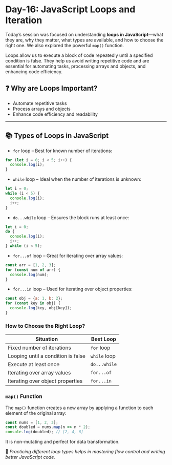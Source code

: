 # Day-16: JavaScript Loops and Iteration

Today’s session was focused on understanding **loops in JavaScript**—what they are, why they matter, what types are available, and how to choose the right one. We also explored the powerful `map()` function.

Loops allow us to execute a block of code repeatedly until a specified condition is false. They help us avoid writing repetitive code and are essential for automating tasks, processing arrays and objects, and enhancing code efficiency.

## ❓ Why are Loops Important?
- Automate repetitive tasks
- Process arrays and objects
- Enhance code efficiency and readability

---

## 📚 Types of Loops in JavaScript

- `for` loop – Best for known number of iterations:
```javascript
for (let i = 0; i < 5; i++) {
  console.log(i);
}
```

- `while` loop – Ideal when the number of iterations is unknown:
```javascript
let i = 0;
while (i < 5) {
  console.log(i);
  i++;
}
```

- `do...while` loop – Ensures the block runs at least once:
```javascript
let i = 0;
do {
  console.log(i);
  i++;
} while (i < 5);
```

- `for...of` loop – Great for iterating over array values:
```javascript
const arr = [1, 2, 3];
for (const num of arr) {
  console.log(num);
}
```

- `for...in` loop – Used for iterating over object properties:
```javascript
const obj = {a: 1, b: 2};
for (const key in obj) {
  console.log(key, obj[key]);
}
```

### How to Choose the Right Loop?
| Situation                             | Best Loop        |
|--------------------------------------|------------------|
| Fixed number of iterations           | `for` loop       |
| Looping until a condition is false   | `while` loop     |
| Execute at least once                | `do...while`     |
| Iterating over array values          | `for...of`       |
| Iterating over object properties     | `for...in`       |

### `map()` Function
The `map()` function creates a new array by applying a function to each element of the original array:
```javascript
const nums = [1, 2, 3];
const doubled = nums.map(n => n * 2);
console.log(doubled); // [2, 4, 6]
```
It is non-mutating and perfect for data transformation.

📌 *Practicing different loop types helps in mastering flow control and writing better JavaScript code.*